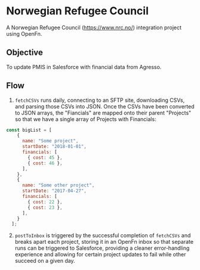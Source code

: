 # Norwegian Refugee Council
A Norwegian Refugee Council (https://www.nrc.no/) integration project using
OpenFn.

## Objective
To update PMIS in Salesforce with financial data from Agresso.

## Flow
1. `fetchCSVs` runs daily, connecting to an SFTP site, downloading CSVs, and
parsing those CSVs into JSON. Once the CSVs have been converted to JSON arrays,
the "Fiancials" are mapped onto their parent "Projects" so that we have a single
array of Projects with Financials:
```js
const bigList = [
    {
      name: "Some project",
      startDate: "2018-01-01",
      financials: [
        { cost: 45 },
        { cost: 46 },
      ],
    },
    {
      name: "Some other project",
      startDate: "2017-04-27",
      financials: [
        { cost: 22 },
        { cost: 23 },
      ],
    }
  ];
```
2. `postToInbox` is triggered by the successful completion of `fetchCSVs` and
breaks apart each project, storing it in an OpenFn inbox so that separate runs
can be triggered to Salesforce, providing a cleaner error-handling experience
and allowing for certain project updates to fail while other succeed on a given
day.
